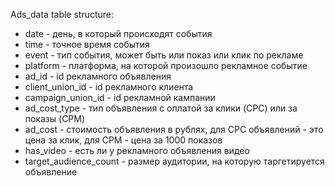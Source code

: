 Ads_data table structure:  

- date - день, в который происходят события 
- time - точное время события 
- event - тип события, может быть или показ или клик по рекламе 
- platform - 	платформа, на которой произошло рекламное событие 
- ad_id - id рекламного объявления 
- client_union_id -	id рекламного клиента 
- campaign_union_id - id рекламной кампании 
- ad_cost_type - тип объявления с оплатой за клики (CPC) или за показы (CPM) 
- ad_cost - стоимость объявления в рублях, для CPC объявлений - это цена за клик, для CPM - цена за 1000 показов 
- has_video -	есть ли у рекламного объявления видео 
- target_audience_count - размер аудитории, на которую таргетируется объявление 
